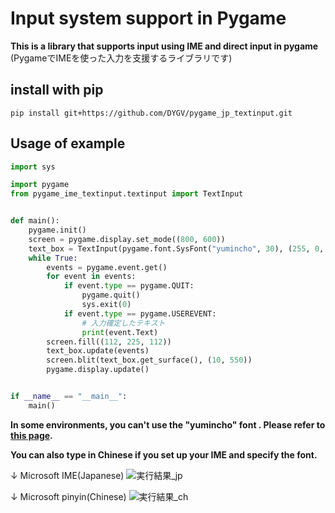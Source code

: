 # Input system support in Pygame

**This is a library that supports input using IME and direct input in pygame**  
(PygameでIMEを使った入力を支援するライブラリです)
## install with pip
```
pip install git+https://github.com/DYGV/pygame_jp_textinput.git
```

## Usage of example
```python
import sys

import pygame
from pygame_ime_textinput.textinput import TextInput


def main():
    pygame.init()
    screen = pygame.display.set_mode((800, 600))
    text_box = TextInput(pygame.font.SysFont("yumincho", 30), (255, 0, 0))
    while True:
        events = pygame.event.get()
        for event in events:
            if event.type == pygame.QUIT:
                pygame.quit()
                sys.exit(0)
            if event.type == pygame.USEREVENT:
                # 入力確定したテキスト
                print(event.Text)
        screen.fill((112, 225, 112))
        text_box.update(events)
        screen.blit(text_box.get_surface(), (10, 550))
        pygame.display.update()


if __name__ == "__main__":
    main()
```
__In some environments, you can't use the "yumincho" font . Please refer to [this page](https://dygv.github.io/blog/post/2021/01/pygame%E3%81%AE%E3%83%86%E3%82%AD%E3%82%B9%E3%83%88%E5%85%A5%E5%8A%9B/#%E3%83%95%E3%82%A9%E3%83%B3%E3%83%88%E3%81%AB%E3%81%A4%E3%81%84%E3%81%A6).__  
  
__You can also type in Chinese if you set up your IME and specify the font.__  
  
↓ Microsoft IME(Japanese)
![実行結果_jp](https://user-images.githubusercontent.com/8480644/117116657-941ea480-adc9-11eb-97fd-90c3400f4bfa.gif)  
  
↓ Microsoft pinyin(Chinese)
![実行結果_ch](https://user-images.githubusercontent.com/8480644/117170882-5c355280-ae05-11eb-84fe-c0d2a2760744.gif)

